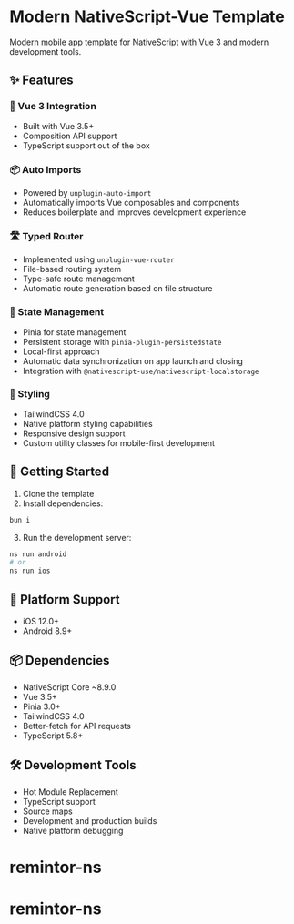 # Modern NativeScript-Vue Template

Modern mobile app template for NativeScript with Vue 3 and modern development tools.

## ✨ Features

### 🔄 Vue 3 Integration

- Built with Vue 3.5+
- Composition API support
- TypeScript support out of the box

### 📦 Auto Imports

- Powered by `unplugin-auto-import`
- Automatically imports Vue composables and components
- Reduces boilerplate and improves development experience

### 🛣️ Typed Router

- Implemented using `unplugin-vue-router`
- File-based routing system
- Type-safe route management
- Automatic route generation based on file structure

### 💾 State Management

- Pinia for state management
- Persistent storage with `pinia-plugin-persistedstate`
- Local-first approach
- Automatic data synchronization on app launch and closing
- Integration with `@nativescript-use/nativescript-localstorage`

### 🎨 Styling

- TailwindCSS 4.0
- Native platform styling capabilities
- Responsive design support
- Custom utility classes for mobile-first development

## 🚀 Getting Started

1. Clone the template
2. Install dependencies:

```bash
bun i
```

3. Run the development server:

```bash
ns run android
# or
ns run ios
```

## 📱 Platform Support

- iOS 12.0+
- Android 8.9+

## 📦 Dependencies

- NativeScript Core ~8.9.0
- Vue 3.5+
- Pinia 3.0+
- TailwindCSS 4.0
- Better-fetch for API requests
- TypeScript 5.8+

## 🛠️ Development Tools

- Hot Module Replacement
- TypeScript support
- Source maps
- Development and production builds
- Native platform debugging
# remintor-ns
# remintor-ns
